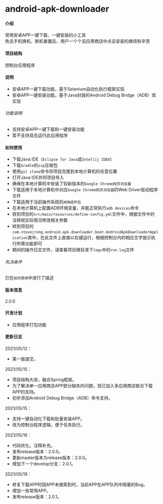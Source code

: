 # android-apk-downloader

#### 介绍
常用安卓APP一键下载、一键安装的小工具  
免去手机换机、刷机重置后，用户一个个去应用商店中点击安装的麻烦和辛苦  

#### 项目结构
控制台应用程序  

#### 说明
* 安卓APP一键下载功能，基于Selenium自动化执行框架实现  
* 安卓APP一键安装功能，基于Java封装的Android Debug Bridge（ADB）库实现

###### 功能说明
* 支持安卓APP一键下载和一键安装功能
* 暂不支持双击运行此应用程序

#### 如何使用
* 下载Java IDE（```Eclipse for Java```或```Intellij IDEA```）
* 下载```Gradle```的```zip```压缩包
* 使用```git clone```命令将项目克隆到本地计算机的任意位置
* 打开Java IDE并将项目导入
* 确保在本地计算机中安装了较新版本的```Google Chrome网页浏览器```
* 下载适用于本地计算机中对应```Google Chrome网页浏览器```的Web Driver驱动程序文件
* 下载适用于当前操作系统的```ADB组件包```
* 在本地计算机上配置ADB环境变量，并能正常执行```adb devices```命令
* 转到项目的```src/main/resources/define-config.yml```文件中，根据文件中的注释视实际情况修改相关参数
* 转到项目的```com.stevejrong.android.apk.downloader.boot.AndroidApkDownloaderApplication```类中，在此文件上直接以右键运行，根据控制台内的相应文字提示执行所需功能即可
* 期间的操作日志文件，请查看项目根目录下```logs```中的```run.log```文件

###### 先决条件
已在```如何使用```中进行了描述
                                                                                                                                                                                                                                                                                                                                                                                                                                                                                                                                      
#### 版本信息
2.0.0

#### 开发计划
* 应用程序打包功能

#### 更新日志
2021/05/12：
* 第一版提交。  

2021/05/15：
* 项目结构大改，融合Spring框架。
* 为了解决单一应用商店APP部分缺失的问题，现已加入多应用商店联合下载APP的支持。
* 初步添加Android Debug Bridge（ADB）命令支持。

2021/05/15：
* 支持一键自动化下载和批量安装APP。
* 改为控制台程序逻辑，便于任务执行。

2021/05/16：
* 代码优化，注释补充。
* 发布release版本：2.0.0。
* 更新master版本为release版本：2.0.0。
* 增加下一个develop分支：2.0.1。

2021/05/19：
* 修复下载APP时因APP未搜索到时，当前APP在APP队列中阻塞的Bug。
* 增加一些常用APP。
* 发布release版本：2.0.1。